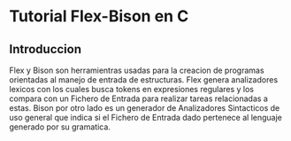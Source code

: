 # Tutorial Flex-Bison en C
## Introduccion
Flex y Bison son herramientras usadas para la creacion de programas orientadas al manejo de entrada de estructuras. Flex genera analizadores lexicos con los cuales busca tokens en expresiones regulares y los compara con un Fichero de Entrada para realizar tareas relacionadas a estas. Bison por otro lado es un generador de Analizadores Sintacticos de uso general que indica si el Fichero de Entrada dado pertenece al lenguaje generado por su gramatica.

